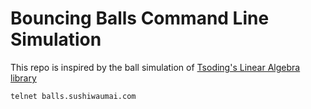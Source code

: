 # Bouncing Balls Command Line Simulation

This repo is inspired by the ball simulation of [Tsoding's Linear Algebra library](https://github.com/tsoding/la.git)

```
telnet balls.sushiwaumai.com
```
